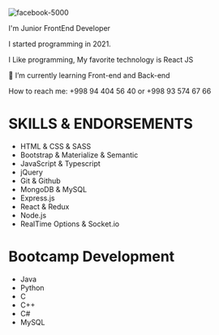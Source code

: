 ![facebook-5000](https://user-images.githubusercontent.com/110424000/182250542-576c4aec-c02d-4aab-b26c-9402f98575d9.jpg)



I'm Junior FrontEnd Developer 

I started programming in 2021.

I Like programming, My favorite technology is React JS

🌱 I’m currently learning Front-end and Back-end

How to reach me: +998 94 404 56 40 or +998 93 574 67 66


# SKILLS & ENDORSEMENTS

* HTML & CSS & SASS
* Bootstrap & Materialize & Semantic
* JavaScript & Typescript
* jQuery
* Git & Github
* MongoDB & MySQL
* Express.js
* React & Redux
* Node.js
* RealTime Options & Socket.io

# Bootcamp Development                                
* Java 
* Python
* C
* C++
* C#
* MySQL
